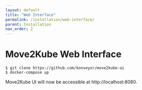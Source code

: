 ```yaml
---
layout: default
title: "Web Interface"
permalink: /installation/web-interface/
parent: Installation
nav_order: 2
---
```


# Move2Kube Web Interface

   ```console
   $ git clone https://github.com/konveyor/move2kube-ui
   $ docker-compose up
   ```

   Move2Kube UI will now be accessible at http://localhost:8080.
<br>
